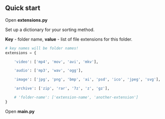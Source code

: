 ## Quick start
Open **extensions.py**

Set up a dictionary for your sorting method.

**Key** - folder name, **value** - list of file extensions for this folder.
```python
# key names will be folder names!
extensions = {

    'video': ['mp4', 'mov', 'avi', 'mkv'],

    'audio': ['mp3', 'wav', 'ogg'],

    'image': ['jpg', 'png', 'bmp', 'ai', 'psd', 'ico', 'jpeg', 'svg'],

    'archive': ['zip', 'rar', '7z', 'z', 'gz'],

    # 'folder-name': ['extension-name', 'another-extension']
}
```

Open **main.py** 
